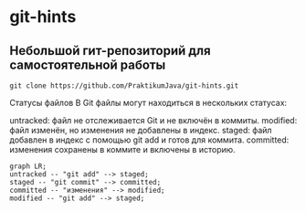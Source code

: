 # git-hints

## Небольшой гит-репозиторий для самостоятельной работы

`git clone https://github.com/PraktikumJava/git-hints.git`

Статусы файлов
В Git файлы могут находиться в нескольких статусах:

untracked: файл не отслеживается Git и не включён в коммиты.
modified: файл изменён, но изменения не добавлены в индекс.
staged: файл добавлен в индекс с помощью git add и готов для коммита.
committed: изменения сохранены в коммите и включены в историю.

```mermaid
graph LR;
untracked -- "git add" --> staged;
staged -- "git commit" --> committed;
committed -- "изменения" --> modified;
modified -- "git add" --> staged;
```